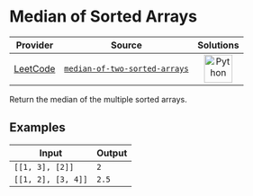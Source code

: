 # Median of Sorted Arrays

<!-- INFO TABLE BEGIN -->

| Provider                                        | Source                                                                                     | Solutions                                                                                                                                        |
| :---------------------------------------------: | :----------------------------------------------------------------------------------------: | :----------------------------------------------------------------------------------------------------------------------------------------------: |
| [LeetCode](../../../docs/providers/LeetCode.md) | [`median-of-two-sorted-arrays`](https://leetcode.com/problems/median-of-two-sorted-arrays) | [<img src="https://res.cloudinary.com/rascaltwo/image/upload/v1631924087/python_xzdlti.svg" alt="Python" title="Python" width="50" />](solve.py) |

<!-- INFO TABLE END -->

Return the median of the multiple sorted arrays.

## Examples

| Input              | Output |
| ------------------ | ------ |
| `[[1, 3], [2]]`    | `2`    |
| `[[1, 2], [3, 4]]` | `2.5`  |
